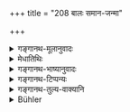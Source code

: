 +++
title = "208 बालः समान-जन्मा"

+++

<details><summary>गङ्गानथ-मूलानुवादः</summary>

Whether he be younger, or of equal age, or a student of sacrificial ritual,—the Teacher’s son, imparting instruction, dfserves the same honour as the Teacher.—(208)
</details>

<details><summary>मेधातिथिः</summary>
<u>ये न</u> पठन्ति गुरुपुत्रविशेषणार्थं पूर्वत्राचार्यग्रहणम्, तेषाम् अध्यापयितरि गुणवति समानजातीये सर्वगुरुवृत्तिः प्राप्तानेन विशेषेणावस्थाप्यते । **अध्यापयन् गुरुसुतो गुरुवन् मानं** पूजाम् **अर्हति,** नानाध्यापयन् ।

- <u>ननु</u> च विद्याग्रहणनिमित्तत्वाद् गुरुवृत्तिर् अध्यापयद् गुरुवद् गुरुपुत्रे ऽप्य् अध्यापयितरि प्राप्तैव । शैशवब्राह्मणनिदर्शनात् कनीयसो ऽपि सिद्धेत्य् अतो **बालः** **समानजन्मा वा** इत्य् एवमर्थम् अपि न वक्तव्यम् ।

- <u>सत्यम्</u> । यो वेदं वेदैकदेशं वाध्यापयति तस्यानाचार्यस्याप्य् एषा वृत्तिर् उक्ता । अयं तु न ग्राहकः, केवलं कतिचिदहान्य् अहर्भागं वाध्यापयति, अतो नाचार्यो नोपाध्याय इत्य् अप्राप्तौ विधिर् अयम् । अस्माद् एव वचनाद् अन्यस्य भग्नमन्त्रादेर् अध्यापकस्य न सर्वा गुरुवृत्तिः कर्तव्येति विज्ञायते । 

- <u>ये च</u> पूर्वत्राचार्यशब्दं पठन्ति तेषाम् उत्तरार्थम् इदम् अनूद्यते । "उत्सादनं च" (म्ध् २.२०९) इति वक्ष्यति । 

- **शिष्यो वा यज्ञकर्मणि** । यज्ञकर्मग्रहणं प्रदर्शनार्थम् । क्वचिद् अङ्गे वेदैकदेशे मन्त्रभागे कस्मिंश्चिद् ब्राह्मणभागे वा, तथापि गुरुवत् पूज्यः यदि तु गुरुपुत्रः । तस्माद् अनेन प्रकारेण कांचिद् विद्यां शिक्षेत, तदा तेन तस्मिन् गुरुवद् वर्तितव्यम् इत्य् उक्तम्, एवम् अर्थवादत्वाद् अस्यारम्भस्य । 

- <u>ये तु</u> व्याचक्षते- **अध्यापयन्न्** इत्य् अनेनाध्यापनसामर्थ्यं लक्ष्यते, अध्यापनसमर्थश् चेद् अध्यापयतु, मा वाध्यापयेत्, गृहीतवेदश् चेद् गुरुवद् द्रष्टव्यः — तेषाम् शाब्दम् एतद् व्याख्यानं सत्यं भवति । शता लक्षणार्थः, स तु क्रियायाः "लक्षणहेत्वोः क्रियायाः" (पाण् ३.२.१२६) इति । क्रिया चात्र श्रुता- **गुरुवन् मानम् अर्हति** ॥ २.२०८ ॥
</details>

<details><summary>गङ्गानथ-भाष्यानुवादः</summary>

For those persons who do not adopt, the reading whereby the term ‘*ācārya*’ (teacher) is made the qualification of the ‘Teacher’s son’ in the preceding verse,—it would follow that the entire treatment of the Teacher is to he accorded to the Teacher’s son who is qualified and belongs to the same caste, even though he may not have done any teaching. And it is this wide rule that is restricted by the present verse.—It is only the Teacher’s son imparting instruction that deserves the same honour as the Teacher,—and not he who does not impart instruction.

“That the Teacher’s son who imparts instruction should be honoured like the teacher follows from the mere fact of instruction having been received from him; and from what we read in connection with the story relating to the infant (*vide* 151 above) the propriety of similar treatment of the junior is already known; so that even for the mention of the ‘younger or of equal age’ the present verse would not be required.”

True; what has been said before is the treatment to be accorded to one who teaches the Veda, or even a portion of the Veda,—even though he be not the regular preceptor; while the person referred to here is not one who has made one get up the Veda; it is only one who teaches for a few days or even for a part of the day. And since such a person would not be either a ‘Preceptor’ or a ‘sub-teacher,’ his honouring would not be included under what has gone before; so it becomes necessary to enjoin it in the present connection.

It is from this verse that we understand that the entire treatment of the Teacher is not to be accorded to one who teaches only broken parts of a *manṭra*.

For those however who read ‘*ācārya*,’ ‘who does the work of teaching’ in the preceding verse,—the present verse would be a mere reference to what has been enjoined before, for the purpose of adding the injunction occurring in the next verse.

‘*Or a student of sacrificial ritual*’;—the mention of ‘sacrificial ritual’ is only by way of illustration; the meaning is that even though he be a mere student of a subsidiary science, or of a portion of the Veda—*Mantra* portion or the Brāhamaṇa portion,—yet he deserves to be honoured like the teacher; only if he happens to be the teacher’s son and imparts instruction in some science, he should be honoured like the teacher. Though this has been already said (in the preceding verse) yet that does not matter, as the present verse is meant to be merely re-iterative.

Some people offer the following explanation:—“The phrase ‘*imparting instruction*’ stands for the *capacity of teaching*; the sense being that if the teacher’s son has learnt the Vedas and is capable of teaching it, he should be honoured like the teacher;—whether he actually docs the work of teaching or not.”

This explanation is verbally quite correct. The Present Participal affix (in ‘*adhyāpayan*,’ ‘imparting instruction’) has the sense of
*characterisation*; and this characterisation is that of an act; so that
the use is in accordance with Pāṇini 3.2.128; and the *act* is directly mentioned as that ‘*deserving* *the same honour as the teacher*.’—(208)
</details>

<details><summary>गङ्गानथ-टिप्पन्यः</summary>

‘*Yajñakarmaṇi*’—Medhātithi, Govindarāja and Nārāyaṇa construe this with ‘*śiṣyaḥ*’, and explain the phrase ‘*Yajñakarmaṇi śiṣyaḥ*’ as ‘student of sacrificial ritual (and other Vedic subsidiaries)’;—Nandana construes it with ‘*adhyāpayan*’, explaining the phrase as ‘who imparts instruction in sacrificial ritual—Kullūka and Rāghavānanda take it by itself, explaining it as ‘who happens to be present *at a sacrificial performance*’.

‘*Adhyāpayan*’—‘Teaching’ (Medhātithi); ‘Having the capacity to teach’ (Kullūka, also Vīramitrodaya).

This verse is quoted in *Vīramitrodaya* (Saṃskāra, p. 462) where ‘*adhyāpayan*’ is explained as ‘capable of teaching’; and the construction is explained as *yajñakarmaṇi guruvanmānamarhati*’—*i.e*., ‘at a sacrificial performance, he deserves to be honoured like the Teacher’;—thus agreeing on all points with the explanation given by Kullūka.
</details>

<details><summary>गङ्गानथ-तुल्य-वाक्यानि</summary>

**(verses 208-209)  
**

*Viṣṇu* (28.31-33).—‘One should behave towards the teacher’s son who
imparts instruction to him just as he would towards the teacher himself,—whether he be younger than him or of the same age;—he should not wash his feet;—nor should he eat his leavings.’

*Gautama* (2.38,39).—‘He should behave similarly towards ṭhe teacher’s
wife and his sons;—but should not eat his leavings, or bathe him, or dress his hair, or wash his feet, or rub his body, or clasp his feet.’

*Baudhāyana* (1.2.37).—‘Towards the teacher’s son, or towards the
expounder of the Veda, one should behave similarly, with the exception of eating his leavings.’

*Āpastamba Dharmasūtra* (1.7.30).—‘I he behaviour towards the teacher’s
son should be like that towards the teacher himself,—with the exception of eating the leavings.’
</details>

<details><summary>Bühler</summary>

208	The son of the teacher who imparts instruction (in his father's stead), whether younger or of equal age, or a student of (the science of) sacrifices (or of other Angas), deserves the same honour as the teacher.
</details>
